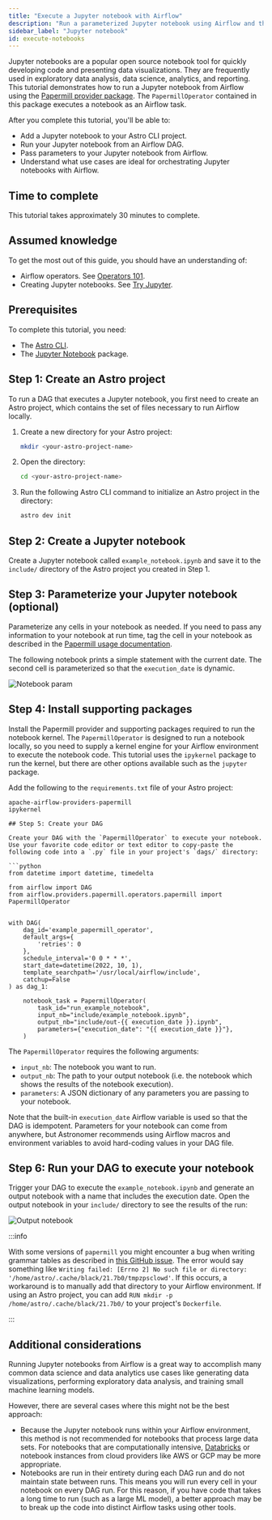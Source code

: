 ```yaml
---
title: "Execute a Jupyter notebook with Airflow"
description: "Run a parameterized Jupyter notebook using Airflow and the Astro CLI."
sidebar_label: "Jupyter notebook"
id: execute-notebooks
---
```


Jupyter notebooks are a popular open source notebook tool for quickly developing code and presenting data visualizations. They are frequently used in exploratory data analysis, data science, analytics, and reporting. This tutorial demonstrates how to run a Jupyter notebook from Airflow using the [Papermill provider package](https://registry.astronomer.io/providers/papermill). The `PapermillOperator` contained in this package executes a notebook as an Airflow task.

After you complete this tutorial, you'll be able to:

- Add a Jupyter notebook to your Astro CLI project.
- Run your Jupyter notebook from an Airflow DAG.
- Pass parameters to your Jupyter notebook from Airflow.
- Understand what use cases are ideal for orchestrating Jupyter notebooks with Airflow.

## Time to complete

This tutorial takes approximately 30 minutes to complete.

## Assumed knowledge

To get the most out of this guide, you should have an understanding of:

- Airflow operators. See [Operators 101](what-is-an-operator.md).
- Creating Jupyter notebooks. See [Try Jupyter](https://docs.jupyter.org/en/latest/start/index.html). 

## Prerequisites

To complete this tutorial, you need:

- The [Astro CLI](https://docs.astronomer.io/astro/cli/get-started).
- The [Jupyter Notebook](https://jupyter.org/install) package.

## Step 1: Create an Astro project

To run a DAG that executes a Jupyter notebook, you first need to create an Astro project, which contains the set of files necessary to run Airflow locally.

1. Create a new directory for your Astro project:

    ```sh
    mkdir <your-astro-project-name>
    ```

2. Open the directory:

    ```sh
    cd <your-astro-project-name>
    ```

3. Run the following Astro CLI command to initialize an Astro project in the directory:

    ```sh
    astro dev init
    ```

## Step 2: Create a Jupyter notebook

Create a Jupyter notebook called `example_notebook.ipynb` and save it to the `include/` directory of the Astro project you created in Step 1.

## Step 3: Parameterize your Jupyter notebook (optional)

Parameterize any cells in your notebook as needed. If you need to pass any information to your notebook at run time, tag the cell in your notebook as described in the [Papermill usage documentation](https://papermill.readthedocs.io/en/latest/usage-parameterize.html).

The following notebook prints a simple statement with the current date. The second cell is parameterized so that the `execution_date` is dynamic.

![Notebook param](/img/guides/parameterized_notebook.png)

## Step 4: Install supporting packages

Install the Papermill provider and supporting packages required to run the notebook kernel. The `PapermillOperator` is designed to run a notebook locally, so you need to supply a kernel engine for your Airflow environment to execute the notebook code. This tutorial uses the `ipykernel` package to run the kernel, but there are other options available such as the `jupyter` package.

Add the following to the `requirements.txt` file of your Astro project:

```text
apache-airflow-providers-papermill
ipykernel

## Step 5: Create your DAG

Create your DAG with the `PapermillOperator` to execute your notebook. Use your favorite code editor or text editor to copy-paste the following code into a `.py` file in your project's `dags/` directory:

```python
from datetime import datetime, timedelta

from airflow import DAG
from airflow.providers.papermill.operators.papermill import PapermillOperator


with DAG(
    dag_id='example_papermill_operator',
    default_args={
        'retries': 0
    },
    schedule_interval='0 0 * * *',
    start_date=datetime(2022, 10, 1),
    template_searchpath='/usr/local/airflow/include',
    catchup=False
) as dag_1:

    notebook_task = PapermillOperator(
        task_id="run_example_notebook",
        input_nb="include/example_notebook.ipynb",
        output_nb="include/out-{{ execution_date }}.ipynb",
        parameters={"execution_date": "{{ execution_date }}"},
    )
```

The `PapermillOperator` requires the following arguments:

- `input_nb`: The notebook you want to run.
- `output_nb`: The path to your output notebook (i.e. the notebook which shows the results of the notebook execution).
- `parameters`: A JSON dictionary of any parameters you are passing to your notebook.

Note that the built-in `execution_date` Airflow variable is used so that the DAG is idempotent. Parameters for your notebook can come from anywhere, but Astronomer recommends using Airflow macros and environment variables to avoid hard-coding values in your DAG file.

## Step 6: Run your DAG to execute your notebook

Trigger your DAG to execute the `example_notebook.ipynb` and generate an output notebook with a name that includes the execution date. Open the output notebook in your `include/` directory to see the results of the run:

![Output notebook](/img/guides/notebook_output.png)

:::info

With some versions of `papermill` you might encounter a bug when writing grammar tables as described in [this GitHub issue](https://github.com/psf/black/issues/1143). The error would say something like `Writing failed: [Errno 2] No such file or directory: '/home/astro/.cache/black/21.7b0/tmpzpsclowd'`. If this occurs, a workaround is to manually add that directory to your Airflow environment. If using an Astro project, you can add `RUN mkdir -p /home/astro/.cache/black/21.7b0/` to your project's `Dockerfile`.

:::

## Additional considerations

Running Jupyter notebooks from Airflow is a great way to accomplish many common data science and data analytics use cases like generating data visualizations, performing exploratory data analysis, and training small machine learning models.

However, there are several cases where this might not be the best approach:

- Because the Jupyter notebook runs within your Airflow environment, this method is not recommended for notebooks that process large data sets. For notebooks that are computationally intensive, [Databricks](airflow-databricks.md) or notebook instances from cloud providers like AWS or GCP may be more appropriate.
- Notebooks are run in their entirety during each DAG run and do not maintain state between runs. This means you will run every cell in your notebook on every DAG run. For this reason, if you have code that takes a long time to run (such as a large ML model), a better approach may be to break up the code into distinct Airflow tasks using other tools.
